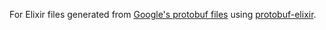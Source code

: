 For Elixir files generated from [Google's protobuf files](https://github.com/google/protobuf/tree/master/src/google/protobuf) using [protobuf-elixir](https://github.com/demilletech/protobuf-elixir).
